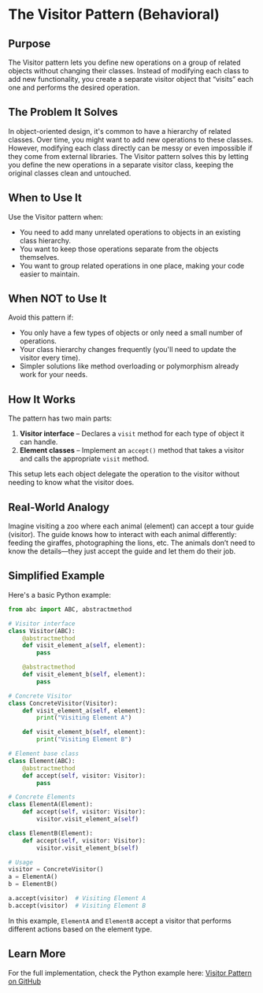 # The Visitor Pattern (Behavioral)

## Purpose

The Visitor pattern lets you define new operations on a group of related objects without changing their classes. Instead of modifying each class to add new functionality, you create a separate visitor object that “visits” each one and performs the desired operation.

## The Problem It Solves

In object-oriented design, it's common to have a hierarchy of related classes. Over time, you might want to add new operations to these classes. However, modifying each class directly can be messy or even impossible if they come from external libraries. The Visitor pattern solves this by letting you define the new operations in a separate visitor class, keeping the original classes clean and untouched.

## When to Use It

Use the Visitor pattern when:

* You need to add many unrelated operations to objects in an existing class hierarchy.
* You want to keep those operations separate from the objects themselves.
* You want to group related operations in one place, making your code easier to maintain.

## When NOT to Use It

Avoid this pattern if:

* You only have a few types of objects or only need a small number of operations.
* Your class hierarchy changes frequently (you'll need to update the visitor every time).
* Simpler solutions like method overloading or polymorphism already work for your needs.

## How It Works

The pattern has two main parts:

1. **Visitor interface** – Declares a `visit` method for each type of object it can handle.
2. **Element classes** – Implement an `accept()` method that takes a visitor and calls the appropriate `visit` method.

This setup lets each object delegate the operation to the visitor without needing to know what the visitor does.

## Real-World Analogy

Imagine visiting a zoo where each animal (element) can accept a tour guide (visitor). The guide knows how to interact with each animal differently: feeding the giraffes, photographing the lions, etc. The animals don’t need to know the details—they just accept the guide and let them do their job.

## Simplified Example

Here's a basic Python example:

```python
from abc import ABC, abstractmethod

# Visitor interface
class Visitor(ABC):
    @abstractmethod
    def visit_element_a(self, element):
        pass

    @abstractmethod
    def visit_element_b(self, element):
        pass

# Concrete Visitor
class ConcreteVisitor(Visitor):
    def visit_element_a(self, element):
        print("Visiting Element A")

    def visit_element_b(self, element):
        print("Visiting Element B")

# Element base class
class Element(ABC):
    @abstractmethod
    def accept(self, visitor: Visitor):
        pass

# Concrete Elements
class ElementA(Element):
    def accept(self, visitor: Visitor):
        visitor.visit_element_a(self)

class ElementB(Element):
    def accept(self, visitor: Visitor):
        visitor.visit_element_b(self)

# Usage
visitor = ConcreteVisitor()
a = ElementA()
b = ElementB()

a.accept(visitor)  # Visiting Element A
b.accept(visitor)  # Visiting Element B
```

In this example, `ElementA` and `ElementB` accept a visitor that performs different actions based on the element type.

## Learn More

For the full implementation, check the Python example here:
[Visitor Pattern on GitHub](https://github.com/taggedzi/python-design-pattern-rag/blob/main/patterns/behavioral/visitor.py)
